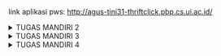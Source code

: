 link aplikasi pws: http://agus-tini31-thriftclick.pbp.cs.ui.ac.id/

<details>
<summary>TUGAS MANDIRI 2</summary>

# TUGAS MANDIRI 2 
### Jelaskan bagaimana cara kamu mengimplementasikan checklist di atas secara step-by-step (bukan hanya sekadar mengikuti tutorial) 
1) Membuat sebuah proyek Django baru
    - Membuat direktori lokal baru dengan nama thrift-click lalu menjalankan virtual environment di dalamnya.
    - Membuat berkas requirements.txt berisikan dependencies dan menginstallnya. Setelah itu, menjalankan perintah 'django-admin startproject thrift-click .' yang akan membuat folder thrift-click berisi konfigurasi dasar untuk projek Django.
    - Menambahkan localhost ke dalam ALLOWED_HOSTS lalu menjalankan server Django pada direktori lokal.
    - Membuat repositori GitHub thrift-click. Setelah itu, menginisiasi direktori lokal thrift-click sebagai repositori Git.
    - Menambahkan file .gitignore ke dalam repositori lokal lalu mempush semua perubahan pada repositori lokal ke repositori github.
2) Membuat aplikasi dengan nama main pada proyek tersebut
    - Membuat aplikasi baru dengan nama main dalam direktori proyek thrift-click dengan menjalankan perintah 'python manage.py startapp main' yang akan membuat membuat folder main yang berisi berkas-berkas dasar untuk aplikasi Django seperti views.py, models.py, dan urls.py.
    - Membuka settings.py di folder proyek, lalu tambahkan 'main' ke dalam daftar INSTALLED_APP agar Django mengenali aplikasi baru.
3) Melakukan routing pada proyek agar dapat menjalankan aplikasi main
    - Melakukan routing pada proyek agar dapat menjalankan aplikasi main.
    - ⁠Mengimpor fungsi include dari django.urls.
    - ⁠Menambahkan rute URL path('', include('main.urls')) untuk mengarahkan ke tampilan main di dalam variabel urlpatterns.
4) Membuat model pada aplikasi main dengan nama Product dan memiliki atribut wajib sebagai berikut. name, price, description
    - Mengisi berkas model.py dalam aplikasi main dengan model dengan atribut atau field yang memiliki tipe data masing-masing. Untuk name, tipe datanya adalah CharField, untuk price, tipe datanya, IntegerField. Untuk description, tipe datanya TextField.
5) Membuat sebuah fungsi pada views.py untuk dikembalikan ke dalam sebuah template HTML yang menampilkan nama aplikasi serta nama dan kelas kamu.
    - Membuka berkas views.py yang terletak di dalam berkas aplikasi main.
    - ⁠Mengimport render dari django.shortcuts. Menambahkan fungsi show_main yang berisi context.
    - ⁠Memasukan return render(request, "main.html", context) yang berguna untuk me-render tampilan main.html dengan menggunakan fungsi render
    - ⁠Membuka berkas main.html dan mengubah nama dan kelas menjadi struktur kode Django yang sesuai untuk menampilkan data (template variables)
6) Membuat sebuah routing pada urls.py aplikasi main untuk memetakan fungsi yang telah dibuat pada views.py.
    - ⁠Untuk membuat routing pada urls.py di aplikasi Django, perlu memetakan URL ke fungsi di views.py menggunakan fungsi path(). Misalnya, path('',views.home, name='home') memetakan URL root ke fungsi home di views.py, sehingga saat URL tersebut diakses, fungsi yang sesuai akan dijalankan.
7) Melakukan deployment ke PWS terhadap aplikasi yang sudah dibuat
    - Membuat new project di PWS kemudian menambahkan URL deployment "agus-tini31-thriftclick.pbp.cs.ui.ac.id" pada ALLOWED_HOST dalam settings.py sesuai username dan nama proyek di repositori lokal.
    - Menjalankan Project Command pada halaman PWS lalu mengubah nama branch menjadi main.
    - Mempush perubahan pada repositori lokal ke PWS dengan menjalankan perintah 'git push pws main:master'.
8) Membuat sebuah README.md yang berisi tautan menuju aplikasi PWS yang sudah di-deploy, serta jawaban dari beberapa pertanyaan berikut.
    - Buatlah file baru dengan nama README.md di direktori utama proyek.
    - ⁠Mengedit file README.md untuk keterangan dan sesuai kebutuhan

step akhir:
- mempush semua perubahan pada repositori lokal ke repository github dan PWS
- men-deactivate virtual environment

### Buatlah bagan yang berisi request client ke web aplikasi berbasis Django beserta responnya dan jelaskan pada bagan tersebut kaitan antara urls.py, views.py, models.py, dan berkas html 
![alt text](IMG_5859.jpg)
Request client pertama kali diproses oleh urls.py, yang mencocokkan URL dengan fungsi view di views.py. Di dalam views.py, logika dijalankan dan jika data dari database diperlukan, fungsi view memanggil model di models.py. Setelah data diperoleh, view menyiapkan template HTML dengan data tersebut, lalu merendernya. Hasilnya berupa halaman web atau respon JSON yang dikirim kembali ke browser client.

### Jelaskan fungsi git dalam pengembangan perangkat lunak!
Git adalah sistem kontrol versi yang membantu developer melacak perubahan kode sumber, berkolaborasi, dan mengelola versi proyek selama pengembangan perangkat lunak. Beberapa fungsi git diantaranya:
1) menyimpan versi berbeda dari sebuah proyek sebagai "commit" yang dapat mengurangi resiko kehilangan pekerjaan.
2) memungkinkan developer bekerja pada proyek yang sama secara bersamaan di mesin lokal mereka tanpa saling mengganggu pekerjaan masing-masing.
3) branching yang memungkinkan pengembang untuk membuat cabang (branch) terpisah dari proyek utama dan merging untuk (merge) menggabungkan kembali cabang tersebut ke cabang utama tanpa konflik.
4) menyediakan catatan lengkap dari siapa yang mengubah apa, kapan, dan mengapa, melalui fitur commit dan log.
5) mendeteksi konflik ketika dua pengembang melakukan perubahan pada bagian kode yang sama dan meminta pengembang untuk menyelesaikannya

### Menurut Anda, dari semua framework yang ada, mengapa framework Django dijadikan permulaan pembelajaran pengembangan perangkat lunak?
1) Django menyediakan hampir semua komponen yang diperlukan untuk membangun aplikasi web langsung dari frameworknya termasuk sistem autentikasi, ORM (Object-Relational Mapping), manajemen URL, dan formulir.
2) MVT (Model-View-Template) yang memisahkan logika bisnis, tampilan, dan kontrol, memudahkan pemula memahami alur aplikasi.
3) ORM (Object-Relational Mapping) Django memungkinkan interaksi dengan database tanpa perlu menulis SQL manual.
4) Django melindungi dari berbagai ancaman keamanan seperti CSRF (Cross-Site Request Forgery), XSS (Cross-Site Scripting), SQL Injection, dan clickjacking secara otomatis.
5) Django mendukung pengembangan aplikasi dengan cepat melalui fitur-fitur siap pakai.
6) Skalabilitas, banyak aplikasi berskala besar seperti Instagram dan Pinterest menggunakan Django, memberikan relevansi dalam dunia nyata.
7) Django adalah framework full-stack, yang berarti pengembang dapat mempelajari baik bagian front-end maupun bagian back-end.
8) Deployment yang praktis, manajemen migrasi basis data dan pengaturan konfigurasi Django mendukung proses deployment mempermudah proses deployment ke server produksi.

### Mengapa model pada Django disebut sebagai ORM?
Model pada Django disebut sebagai ORM (Object-Relational Mapping) karena Django menggunakan pendekatan ORM untuk menghubungkan objek-objek Python (seperti model) dengan tabel-tabel dalam basis data relasional. ORM memungkinkan developer untuk berinteraksi dengan basis data tanpa harus menulis query SQL secara langsung. Contoh sederhana model dalam Django:
from django.db import models
```python
class Product(models.Model):
    name = models.CharField(max_length=100)
    price = models.DecimalField(max_digits=10, decimal_places=2)
    description = models.TextField() 
```
</details>

<details>
<summary>TUGAS MANDIRI 3</summary>

# TUGAS MANDIRI 3 
### Jelaskan mengapa kita memerlukan data delivery dalam pengimplementasian sebuah platform? 
Data delivery mengoptimalkan performa platform dengan mengurangi waktu muat dan bandwidth, memungkinkan pengolahan data real-time, serta mendukung keamanan dan kontrol akses data melalui enkripsi dan autentikasi. Selain itu, data delivery juga memungkinkan platform untuk menangani pertumbuhan pengguna dan volume data.

### Menurutmu, mana yang lebih baik antara XML dan JSON? Mengapa JSON lebih populer dibandingkan XML?
Melalui pengamatan akan kedua hasil akses URL tersebut pada postman, menurut saya JSON lebih baik ketimbang XML karena komponen yang terdapat di dalamnya lebih mudah dibaca.
Setelah mencari tahu lebih lanjut, ternyata JSON memang lebih disukai dibandingkan XML, dengan beberapa alasan berikut.
 - Sintaks JSON mirip dengan bahasa pemrograman modern dan formatnya hanya terdiri dari objek dan array sehingga lebih mudah dibaca. Sedangkan, sintaks XML lebih kompleks dengan tag pembuka dan penutup, atribut, dan hierarki yang lebih rumit. 
 - Selain itu, format JSON merupakan subset dari objek JavaScript yang memudahkan pengolahan data JSON langsung dari browser. Jika menggunakam XML, dibutuhkan parsing tambahan (pembacaan dan interpretasi data)
 - Parsing dan serialisasi JSON lebih cepat dan lebih efisien karena banyak bahasa pemrograman memiliki dukungan built-in atau library yang efisien untuk menangani JSON. 

### Jelaskan fungsi dari method is_valid() pada form Django dan mengapa kita membutuhkan method tersebut?
Fungsi utama dari is_valid() adalah untuk memeriksa apakah data yang diterima dari pengguna (misalnya, melalui form HTML) sesuai dengan aturan dan batasan yang telah ditetapkan dalam definisi form tersebut.


### Mengapa kita membutuhkan csrf_token saat membuat form di Django? Apa yang dapat terjadi jika kita tidak menambahkan csrf_token pada form Django? Bagaimana hal tersebut dapat dimanfaatkan oleh penyerang? 
Kita butuh menambahkan csrf_token (Cross-Site Request Forgery token) agar aplikasi web terlindungi dari serangan (Cross-Site Request Forgery) CSRF. CSRF adalah jenis serangan di mana penyerang memanipulasi akses pengguna yang sudah login (terautentikasi) untuk melakukan tindakan yang tidak diinginkan pada aplikasi web yang mereka akses. 

csrf_token adalah token unik yang dihasilkan oleh server dan disertakan dalam setiap form HTML. Token ini harus dikirimkan kembali ke server dengan setiap permintaan POST atau tindakan yang memodifikasi data. Server memeriksa token ini untuk memastikan bahwa permintaan tersebut benar-benar berasal dari pengguna yang sah dan bukan dari penyerang.

Jika csrf_token tidak ditambahkan, penyerang dapat memanipulasi data atau membuat perubahan yang tidak sah pada aplikasi. Penyerang dapat memanfaatkan kerentanan CSRF untuk membuat permintaan berbahaya kepada aplikasi web dengan menggunakan formulir atau skrip yang disembunyikan di situs web lain. Jika pengguna yang sah sedang login, penyerang dapat membuat permintaan palsu yang memanfaatkan kredensial yang sudah ada. 

### Jelaskan bagaimana cara kamu mengimplementasikan checklist di atas secara step-by-step (bukan hanya sekadar mengikuti tutorial) 
1) Membuat input form untuk menambahkan objek model pada app sebelumnya.
    - Membuat form (forms.py) dengan model ProductEntry dengan field untuk menerima data Product baru
    - Menambahkan fungsi create_product_entry(views.py) yang mengarahkan pengguna dari halaman utama ke halaman input kemudian memvalidasi, memproses, dan menyimpan input. Setelah input berhasil disimpan, pendapat akan diarahkan kembali ke halaman utama (redirect). 
    - Menambahkan product_entries = Product.objects.all() pada fungsi show_main (views.py) agar input yang berhasil diterima ditampilkan ketika pengguna diarahkan kembali ke halaman utama
    - Membuat HTML baru (create_mood_entry.html) untuk menampilkan form input
    - URL Routing form input dengan menambahkan path URL ke dalam urlpatterns (urls.py)

2) Tambahkan 4 fungsi views baru untuk melihat objek yang sudah ditambahkan dalam format XML, JSON, XML by ID, dan JSON by ID.
    - Mengimport HttpResponse dan Serializer pada views.py 
    - Menambahkan 4 fungsi untuk view dengan format JSON dan XML di views.py (show_xml, show_json, show_xml_by_id, dan show_json_by_id)

3) Membuat routing URL untuk masing-masing views yang telah ditambahkan pada poin 2
    - Meng-import keempat fungsi view yang sudah dibuat pada poin 2 ke dalam urls.py.
    - Menambahkan path URL masing-masing view ke dalam urlpatterns (urls.py)

### XML
![alt text](<Screenshot 2024-09-17 at 15.10.26.png>)
### JSON
![alt text](<Screenshot 2024-09-17 at 15.10.03.png>)
### XML by ID
![alt text](<Screenshot 2024-09-17 at 15.10.42.png>)
### JSON by ID
![alt text](<Screenshot 2024-09-17 at 15.11.00.png>)
</details>

<details>
<summary>TUGAS MANDIRI 4</summary>

# TUGAS MANDIRI 4
### Apa perbedaan antara HttpResponseRedirect() dan redirect()
1. **HttpResponseRedirect()**  
   `HttpResponseRedirect()` adalah kelas yang digunakan untuk mengembalikan respons HTTP yang memberitahu browser untuk mengalihkan ke URL yang ditentukan. Kelas ini diimpor dari `django.http`.

2. **redirect()**  
   `redirect()` adalah fungsi shortcut yang memungkinkan pengalihan menggunakan URL, nama view, atau model instance, dan otomatis mengonversi nama view menjadi URL. Fungsi ini dapat diimpor dari `django.shortcuts`.


### Jelaskan cara kerja penghubungan model Product dengan User!
Dalam project ini, model Product dihubungkan dengan model User menggunakan ForeignKey.
```python
class Product(models.Model):
    user = models.ForeignKey(User, on_delete=models.CASCADE)
    id = models.UUIDField(primary_key=True, default=uuid.uuid4, editable=False)
    name = models.CharField(max_length=255)
    description = models.TextField()
    price = models.IntegerField()
```
`models.ForeignKey(User, on_delete=models.CASCADE)`: Menunjukkan bahwa kolom ini adalah kunci asing yang merujuk ke model User.
`on_delete=models.CASCADE`: Jika pengguna dihapus, semua produk yang terkait dengan pengguna tersebut juga akan dihapus dari database.
#### Cara Kerja?
- Setiap kali seorang pengguna yang sedang logged in menambahkan entry, entry tersebut akan terhubung dengan si pengguna. 
- Penggunaan ForeignKey memungkinkan terbentuknya relasi many-to-one antara model Product dan User. Artinya, satu User dapat memiliki banyak Product, sementara setiap Product hanya dapat dimiliki oleh satu User saja

### Apa perbedaan antara authentication dan authorization, apakah yang dilakukan saat pengguna login? Jelaskan bagaimana Django mengimplementasikan kedua konsep tersebut.
1) **Authentication**  
Proses untuk memverifikasi identitas pengguna. Ini memastikan bahwa pengguna yang mencoba mengakses sistem adalah siapa yang mereka klaim. 
2) **Authorization**  
Proses untuk menentukan apakah pengguna yang telah terautentikasi memiliki izin untuk melakukan tindakan tertentu atau mengakses sumber daya tertentu. 

Alur Kerja Login Pengguna:
1. Saat pengguna memasukkan username dan password untuk login, sistem akan memeriksa apakah kombinasi tersebut sesuai dengan yang tersimpan di database.
2. Setelah berhasil login, sistem akan memeriksa apakah pengguna tersebut memiliki hak akses untuk request yang diminta.

Implementasi Authentication & Authorization
- Django menggunakan middleware untuk mengelola autentikasi dan otorisasi.
- Pengguna dapat mengautentikasi menggunakan metode seperti `authenticate()` untuk memverifikasi kredensial dan `login()` untuk memulai sesi pengguna yang terautentikasi.
- Django menyediakan decorator seperti `@login_required` untuk melindungi tampilan agar hanya dapat diakses oleh pengguna yang telah terautentikasi. 
- Django memiliki fitur permissions untuk authorization.
- Setelah pengguna terautentikasi, informasi tentang pengguna yang terautentikasi disimpan dalam `request.user`


### Bagaimana Django mengingat pengguna yang telah login? Jelaskan kegunaan lain dari cookies dan apakah semua cookies aman digunakan?
Django menggunakan session ID dan cookies. Ketika pengguna berhasil melakukan login, Django membuat session yang unik untuk pengguna tersebut. Sesi ini menyimpan informasi tentang pengguna, seperti ID pengguna, dalam basis data atau sistem penyimpanan lainnya.
Setiap kali pengguna melakukan permintaan selanjutnya, Django memeriksa sesi yang terkait dengan pengguna untuk mengonfirmasi apakah pengguna tersebut terautentikasi. Django juga menggunakan cookies untuk mengelola sesi. Setelah pengguna login, Django mengirimkan cookie ke browser pengguna yang berisi ID sesi. Cookie ini biasanya bernama sessionid. Browser pengguna akan menyimpan cookie ini dan mengirimkannya kembali ke server dengan setiap permintaan, memungkinkan Django untuk mengenali pengguna yang telah login.

### Jelaskan bagaimana cara kamu mengimplementasikan checklist di atas secara step-by-step (bukan hanya sekadar mengikuti tutorial).
1) Mengimplementasikan fungsi registrasi, login, dan logout untuk memungkinkan pengguna untuk mengakses aplikasi sebelumnya dengan lancar.
    #### Registrasi
    - Membuat form registrasi view menggunakan `UserCreationForm`.
    ```python
    def register(request):
        form = UserCreationForm()

        if request.method == "POST":
            form = UserCreationForm(request.POST)
            if form.is_valid():
                form.save()
                messages.success(request, 'Your account has been successfully created!')
                return redirect('main:login')
        context = {'form':form}
        return render(request, 'register.html', context)
    ```
    - Membuat berkas `register.html` dalam templates untuk tampilan form registrasi.

    #### Login
    - Membuat form login view untuk pengguna yang sudah terdaftar.
    ```python
    def login_user(request):
        if request.method == 'POST':
            form = AuthenticationForm(data=request.POST)

            if form.is_valid():
                    user = form.get_user()
                    login(request, user)
                    response = HttpResponseRedirect(reverse("main:show_main"))
                    response.set_cookie('last_login', str(datetime.datetime.now()))
                    return response

        else:
            form = AuthenticationForm(request)
        context = {'form': form}
        return render(request, 'login.html', context)
    ```
    - Membuat berkas `login.html` dalam templates untuk tampilan form login.

    #### Logout
    - Membuat form logout view
    ```python
    def logout_user(request):
        logout(request)
        response = HttpResponseRedirect(reverse('main:login'))
        response.delete_cookie('last_login')
        return response
    ```
    - Menambahkan logout button pada `main.html` yang terintegrasi dengan hyperlink logout
    ```python
    <a href="{% url 'main:logout' %}">
        <button>Logout</button>
    </a>
    ```
    Mengimport dan menambahkan path URL masing-masing view yang baru saja dibuat ke dalam urlpatterns (urls.py)
    ```python
    from django.urls import path
    from main.views import register, login_user, logout_user

    urlpatterns = [
        path('', show_main, name='show_main'),
        path('create-product-entry', create_product_entry, name='create_product_entry'),
        path('xml/', show_xml, name='show_xml'),
        path('json/', show_json, name='show_json'),
        path('xml/<str:id>/', show_xml_by_id, name='show_xml_by_id'),
        path('json/<str:id>/', show_json_by_id, name='show_json_by_id'),
        path('register/', register, name='register'),
        path('login/', login_user, name='login'),
        path('logout/', logout_user, name='logout'),
    ]
    ```

2) Membuat dua akun pengguna dengan masing-masing tiga dummy data menggunakan model yang telah dibuat pada aplikasi sebelumnya untuk setiap akun di lokal.  
Melakukan registrasi 2 akun pada page signup/ kemudian login dan menambahkan 3 data pada page create-product-entry/ untuk kedua akun.
![alt text](<Screenshot 2024-09-25 at 07.52.15.png>)
![alt text](<Screenshot 2024-09-25 at 07.41.51.png>)

3) Menghubungkan model Product dengan User
    - Membuat model Product dan tambahkan ForeignKey ke User, sehingga setiap produk yang dibuat dapat dikaitkan dengan pengguna.
    ```python
    import uuid  
    from django.db import models
    from django.contrib.auth.models import User

    class Product(models.Model):
        user = models.ForeignKey(User, on_delete=models.CASCADE)
        id = models.UUIDField(primary_key=True, default=uuid.uuid4, editable=False)
        name = models.CharField(max_length=255)
        description = models.TextField()
        price = models.IntegerField()
    ```
    - makemigrations dan migrate agar database sesuai dengan perubahan terbaru pada models.py

4) Menampilkan detail informasi pengguna yang sedang logged in seperti username dan menerapkan cookies seperti last login pada halaman utama aplikasi.
    - Menyimpan Data Last Login dan Username saat Login, serta set cookies saat user login.
    ```python
    def login_user(request):
    ...
    if form.is_valid():
        user = form.get_user()
        login(request, user)
        response = HttpResponseRedirect(reverse("main:show_main"))
        response.set_cookie('last_login', str(datetime.datetime.now()))
        return response
    ...
    ```
    - Mengirim Data Last Login ke Halaman Utama
    ```python
    ...
        context = {
            'items': items,
            'name': request.user.username,       
            'npm': '2306276004',
            'kelas': 'PBP C',
            'product_entries': Product.objects.filter(user=request.user),
            'last_login': request.COOKIES['last_login'],
        }
    ...
    ```
    - Di template main.html tampilkan waktu login terakhir:
    ```python
    ...
    <h5>Sesi terakhir login: {{ last_login }}</h5>
    ...
    ```
</details>
